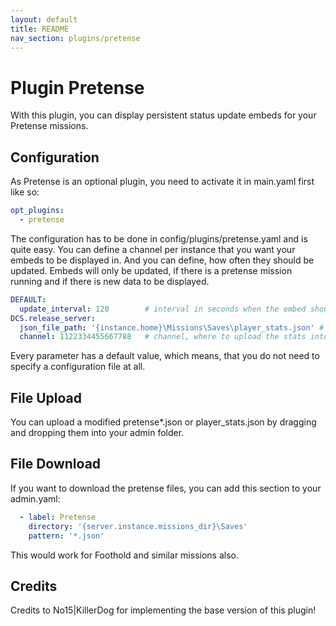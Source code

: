 ```yaml
---
layout: default
title: README
nav_section: plugins/pretense
---
```


# Plugin Pretense
With this plugin, you can display persistent status update embeds for your Pretense missions.

## Configuration
As Pretense is an optional plugin, you need to activate it in main.yaml first like so:
```yaml
opt_plugins:
  - pretense
```
The configuration has to be done in config/plugins/pretense.yaml and is quite easy. You can define a channel per 
instance that you want your embeds to be displayed in. And you can define, how often they should be updated. Embeds will 
only be updated, if there is a pretense mission running and if there is new data to be displayed.

```yaml
DEFAULT:
  update_interval: 120        # interval in seconds when the embed should update (default = 120)
DCS.release_server:
  json_file_path: '{instance.home}\Missions\Saves\player_stats.json' # this is the default
  channel: 1122334455667788   # channel, where to upload the stats into (default: Status channel)
```
Every parameter has a default value, which means, that you do not need to specify a configuration file at all.

## File Upload
You can upload a modified pretense*.json or player_stats.json by dragging and dropping them into your admin folder.

## File Download
If you want to download the pretense files, you can add this section to your admin.yaml:
```yaml
  - label: Pretense
    directory: '{server.instance.missions_dir}\Saves'
    pattern: '*.json'
```
This would work for Foothold and similar missions also.

## Credits
Credits to No15|KillerDog for implementing the base version of this plugin!

